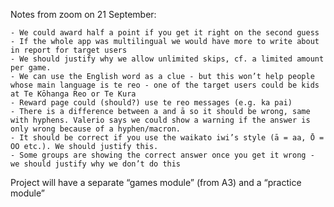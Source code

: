 Notes from zoom on 21 September:

    - We could award half a point if you get it right on the second guess
    - If the whole app was multilingual we would have more to write about in report for target users
    - We should justify why we allow unlimited skips, cf. a limited amount per game.
    - We can use the English word as a clue - but this won’t help people whose main language is te reo - one of the target users could be kids at Te Kōhanga Reo or Te Kura
    - Reward page could (should?) use te reo messages (e.g. ka pai)
    - There is a difference between a and ā so it should be wrong, same with hyphens. Valerio says we could show a warning if the answer is only wrong because of a hyphen/macron.
    - It should be correct if you use the waikato iwi’s style (ā = aa, Ō = OO etc.). We should justify this.
    - Some groups are showing the correct answer once you get it wrong - we should justify why we don’t do this

Project will have a separate “games module” (from A3) and a “practice module”
